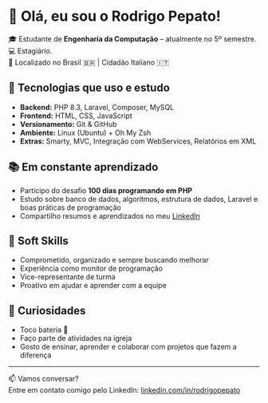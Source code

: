 # 👋 Olá, eu sou o Rodrigo Pepato!

🎓 Estudante de **Engenharia da Computação** – atualmente no 5º semestre.  
💻 Estagiário.  
📍 Localizado no Brasil 🇧🇷 | Cidadão Italiano 🇮🇹

## 🚀 Tecnologias que uso e estudo
- **Backend:** PHP 8.3, Laravel, Composer, MySQL  
- **Frontend:** HTML, CSS, JavaScript  
- **Versionamento:** Git & GitHub  
- **Ambiente:** Linux (Ubuntu) + Oh My Zsh  
- **Extras:** Smarty, MVC, Integração com WebServices, Relatórios em XML

## 📚 Em constante aprendizado
- Participo do desafio **100 dias programando em PHP**  
- Estudo sobre banco de dados, algoritmos, estrutura de dados, Laravel e boas práticas de programação  
- Compartilho resumos e aprendizados no meu [LinkedIn](https://www.linkedin.com/in/rodrigopepato/)

## 🧠 Soft Skills
- Comprometido, organizado e sempre buscando melhorar  
- Experiência como monitor de programação  
- Vice-representante de turma  
- Proativo em ajudar e aprender com a equipe  

## 🥁 Curiosidades
- Toco bateria 🥁  
- Faço parte de atividades na igreja  
- Gosto de ensinar, aprender e colaborar com projetos que fazem a diferença

---

📫 Vamos conversar?  
Entre em contato comigo pelo LinkedIn: [linkedin.com/in/rodrigopepato](https://www.linkedin.com/in/rodrigopepato/)  
